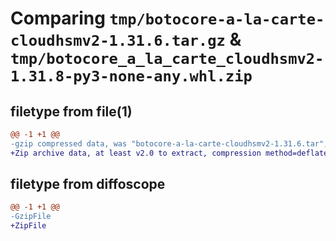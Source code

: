 # Comparing `tmp/botocore-a-la-carte-cloudhsmv2-1.31.6.tar.gz` & `tmp/botocore_a_la_carte_cloudhsmv2-1.31.8-py3-none-any.whl.zip`

## filetype from file(1)

```diff
@@ -1 +1 @@
-gzip compressed data, was "botocore-a-la-carte-cloudhsmv2-1.31.6.tar", last modified: Thu Jul 20 01:20:04 2023, max compression
+Zip archive data, at least v2.0 to extract, compression method=deflate
```

## filetype from diffoscope

```diff
@@ -1 +1 @@
-GzipFile
+ZipFile
```

